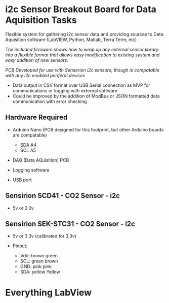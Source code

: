 # i2c Sensor Breakout Board for Data Aquisition Tasks
Flexible system for gathering i2c sensor data and providing sources to Data Aquisition software (LabVIEW, Python, Matlab, Terra Term, etc)

_The included firmware shows how to wrap up any external sensor library into a flexible format that allows easy modification to existing system and easy addition of 
new sensors._

_PCB Developed for use with Senserion i2c sensors, though is compatable with any i2c enabled periferal devices_

- Data output in CSV format over USB Serial connection as MVP for communications or logging with external software
- Could be improved by the addition of ModBus or JSON formatted data communication with error checking



## Hardware Required
- Arduino Nano (PCB designed for this footprint, but other Arduino boards are compatable)
	- SDA A4
	- SCL A5
	
- DAQ (Data AQuisition) PCB
- Logging software
- USB port


## Sensirion SCD41 - CO2 Sensor - i2c
 - 5v or 3.3v


## Sensirion SEK-STC31 - CO2 Sensor - i2c

- 5v or 3.3v (calibrated for 3.3v)

 - Pinout: 
	- Vdd: brown    green
	- SCL: green    brown
	- GND: pink 	pink
	- SDA: yellow	Yellow
 
# Everything LabView

